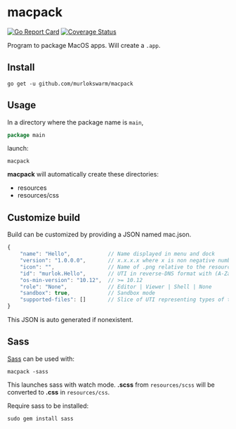 # macpack
[![Go Report Card](https://goreportcard.com/badge/github.com/murlokswarm/macpack)](https://goreportcard.com/report/github.com/murlokswarm/macpack)
[![Coverage Status](https://coveralls.io/repos/github/murlokswarm/macpack/badge.svg?branch=master)](https://coveralls.io/github/murlokswarm/macpack?branch=master)

Program to package MacOS apps. 
Will create a ```.app```.

## Install
```
go get -u github.com/murlokswarm/macpack
```

## Usage
In a directory where the package name is ```main```,
```go
package main
```

launch:
```
macpack
```
**macpack** will automatically create these directories:
- resources
- resources/css

## Customize build
Build can be customized by providing a JSON named mac.json.

```js
{
    "name": "Hello",            // Name displayed in menu and dock
    "version": "1.0.0.0",       // x.x.x.x where x is non negative number
    "icon": "",                 // Name of .png relative to the resources dir
    "id": "murlok.Hello",       // UTI in reverse-DNS format with (A-Za-z0-9), (-) and (.) eg com.murlok.Hello-World
    "os-min-version": "10.12",  // >= 10.12
    "role": "None",             // Editor | Viewer | Shell | None
    "sandbox": true,            // Sandbox mode
    "supported-files": []       // Slice of UTI representing types of the supported files
}
```

This JSON is auto generated if nonexistent.

## Sass
[Sass](http://sass-lang.com/guide) can be used with:
```
macpack -sass
```

This launches sass with watch mode.
**.scss** from ```resources/scss``` will be converted to **.css** in ```resources/css```.

Require sass to be installed:
```
sudo gem install sass
```
